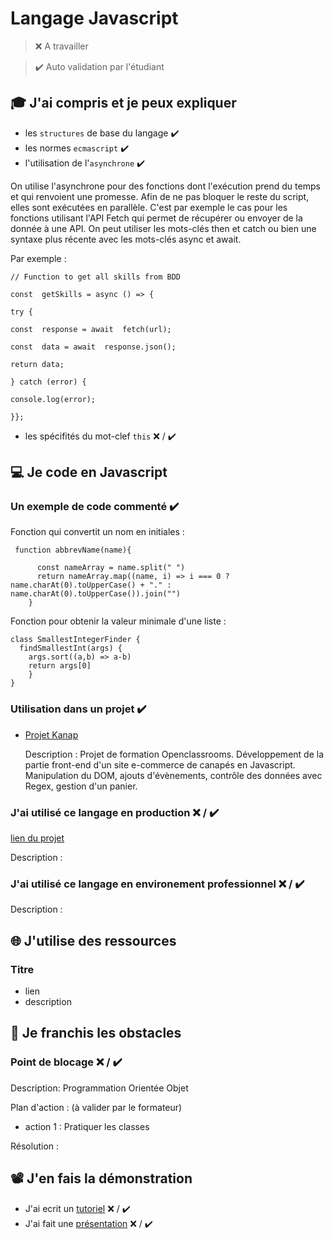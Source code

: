 # Langage Javascript

> ❌ A travailler

> ✔️ Auto validation par l'étudiant

## 🎓 J'ai compris et je peux expliquer

- les `structures` de base du langage ✔️
- les normes `ecmascript` ✔️
- l'utilisation de l'`asynchrone` ✔️

On utilise l'asynchrone pour des fonctions dont l'exécution prend du temps et qui renvoient une promesse. Afin de ne pas bloquer le reste du script, elles sont exécutées en parallèle.  C'est par exemple le cas pour les fonctions utilisant l'API Fetch qui permet de récupérer ou envoyer de la donnée à une API.
On peut utiliser les mots-clés then et catch ou bien une syntaxe plus récente avec les mots-clés async et await.

Par exemple : 

    // Function to get all skills from BDD
    
    const  getSkills = async () => {
    
    try {
    
    const  response = await  fetch(url);
    
    const  data = await  response.json();
    
    return data;
    
    } catch (error) {
    
    console.log(error);
    
    }};
- les spécifités du mot-clef `this` ❌ / ✔️

## 💻 Je code en Javascript
### Un exemple de code commenté  ✔️

  Fonction qui convertit un nom en initiales :
       
     function abbrevName(name){
        
          const nameArray = name.split(" ")
          return nameArray.map((name, i) => i === 0 ? name.charAt(0).toUpperCase() + "." : name.charAt(0).toUpperCase()).join("")
        }


Fonction pour obtenir la valeur minimale d'une liste : 

    class SmallestIntegerFinder {
      findSmallestInt(args) {
        args.sort((a,b) => a-b)
        return args[0]
        }
    }


### Utilisation dans un projet  ✔️

 - [Projet Kanap](https://github.com/sofrdr/P5--Kanap)
   
   Description : Projet de formation Openclassrooms. Développement de la
   partie front-end d'un site e-commerce de canapés en Javascript.
   Manipulation du DOM, ajouts d'évènements, contrôle des données avec
   Regex, gestion d'un panier.

### J'ai utilisé ce langage en production ❌ / ✔️

[lien du projet](...)

Description :

### J'ai utilisé ce langage en environement professionnel ❌ / ✔️

Description :

## 🌐 J'utilise des ressources

### Titre

- lien
- description

## 🚧 Je franchis les obstacles

### Point de blocage ❌ / ✔️

Description: Programmation Orientée Objet

Plan d'action : (à valider par le formateur)

- action 1 : Pratiquer les classes


Résolution :

## 📽️ J'en fais la démonstration

- J'ai ecrit un [tutoriel](...) ❌ / ✔️
- J'ai fait une [présentation](...) ❌ / ✔️

